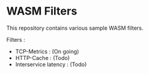 # WASM Filters

This repository contains various sample WASM filters. 

Filters : 
 - TCP-Metrics : (On going)
 - HTTP-Cache : (Todo)
 - Interservice latency : (Todo)